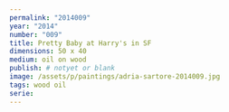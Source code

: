 ```yaml
---
permalink: "2014009"
year: "2014"
number: "009"
title: Pretty Baby at Harry's in SF
dimensions: 50 x 40
medium: oil on wood
publish: # notyet or blank
image: /assets/p/paintings/adria-sartore-2014009.jpg
tags: wood oil
serie:
---
```

